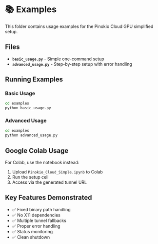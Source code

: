 # 📚 Examples

This folder contains usage examples for the Pinokio Cloud GPU simplified setup.

## Files

- **`basic_usage.py`** - Simple one-command setup
- **`advanced_usage.py`** - Step-by-step setup with error handling

## Running Examples

### Basic Usage
```bash
cd examples
python basic_usage.py
```

### Advanced Usage  
```bash
cd examples
python advanced_usage.py
```

## Google Colab Usage

For Colab, use the notebook instead:
1. Upload `Pinokio_Cloud_Simple.ipynb` to Colab
2. Run the setup cell
3. Access via the generated tunnel URL

## Key Features Demonstrated

- ✅ Fixed binary path handling
- ✅ No X11 dependencies
- ✅ Multiple tunnel fallbacks
- ✅ Proper error handling
- ✅ Status monitoring
- ✅ Clean shutdown
